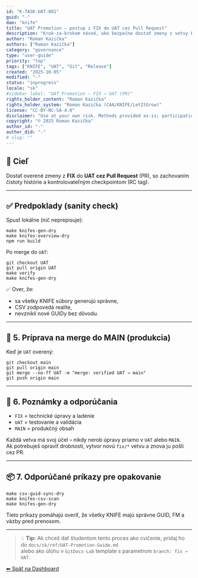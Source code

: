 ```yaml
---
id: "K-TASK-UAT-001"
guid: "-"
dao: "knife"
title: "UAT Promotion – postup z FIX do UAT cez Pull Request"
description: "Krok-za-krokom návod, ako bezpečne dostať zmeny z vetvy FIX do UAT cez PR, vrátane kontroly buildov, CSV snapshotu a tagovania RC."
author: "Roman Kazička"
authors: ["Roman Kazička"]
category: "governance"
type: "user-guide"
priority: "top"
tags: ["KNIFE", "UAT", "Git", "Release"]
created: "2025-10-05"
modified: "-"
status: "inprogress"
locale: "sk"
#sidebar_label: "UAT Promotion – FIX → UAT (PR)"
rights_holder_content: "Roman Kazička"
rights_holder_system: "Roman Kazička (CAA/KNIFE/LetItGrow)"
license: "CC-BY-NC-SA-4.0"
disclaimer: "Use at your own risk. Methods provided as-is; participation is voluntary and context-aware."
copyright: "© 2025 Roman Kazička"
author_id: "-"
author_did: "-"
# slug: ""
---
```


## 🎯 Cieľ
Dostať overené zmeny z **FIX** do **UAT** **cez Pull Request** (PR), so zachovaním čistoty histórie a kontrolovateľným checkpointom (RC tag).

---

## ✅ Predpoklady (sanity check)
Spusť lokálne (nič neprepisuje):
```
make knifes-gen-dry
make knifes-overview-dry
npm run build
```
Po merge do `UAT`:

```
git checkout UAT
git pull origin UAT
make verify
make knifes-gen-dry
```

✅ Over, že:
- sa všetky KNIFE súbory generujú správne,
- CSV zodpovedá realite,
- nevznikli nové GUIDy bez dôvodu.

---

## 🚀 5. Príprava na merge do MAIN (produkcia)

Keď je `UAT` overený:

```
git checkout main
git pull origin main
git merge --no-ff UAT -m "merge: verified UAT → main"
git push origin main
```

---

## 🧾 6. Poznámky a odporúčania

- `FIX` = technické úpravy a ladenie  
- `UAT` = testovanie a validácia  
- `MAIN` = produkčný obsah

Každá vetva má svoj účel – nikdy nerob úpravy priamo v `UAT` alebo `MAIN`.  
Ak potrebuješ opraviť drobnosti, vytvor novú `fix/*` vetvu a znova ju pošli cez PR.

---

## 📦 7. Odporúčané príkazy pre opakovanie

```
make csv-guid-sync-dry
make knifes-csv-scan
make knifes-gen-dry
```

Tieto príkazy pomáhajú overiť, že všetky KNIFE majú správne GUID, FM a väzby pred prenosom.

---

> 💡 **Tip:** Ak chceš dať študentom tento proces ako cvičenie, pridaj ho do `docs/sk/ref/UAT-Promotion-Guide.md`  
> alebo ako úlohu v `GitDocs-Lab` template s parametrom `branch: fix → UAT`.

[⬅ Späť na Dashboard](../index.md)  